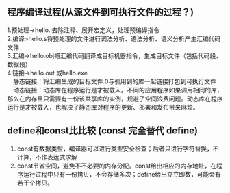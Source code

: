 ## 程序编译过程(从源文件到可执行文件的过程？)
1.预处理->hello.i去除注释、展开宏定义，处理预编译指令  
2.编译>hello.s将预处理的文件进行词法分析、语法分析、语义分析产生汇编代码文件  
3.汇编->hello.obj把汇编代码翻译成目标机器指令，生成目标文件（包括代码段、数据段）  
4.链接->hello.out 或hello.exe  
　静态链接：将汇编生成的目标文件.0与引用到的库一起链接打包到可执行文件  
　动态链接：动态库在程序运行是才被载入。不同的应用程序如果调用相同的库，那么在内存里只需要有一份该共享库的实例，规避了空间浪费问题。动态库在程序运行是才被载入，也解决了静态库对程序的更新、部署和发布带来麻烦。  

## define和const⽐比较 (const 完全替代 define) 
1. const有数据类型，编译器可以进行类型安全检查；后者只进行字符替换，不计算，不作表达式求解  
2. const节省空间，避免不不必要的内存分配。const给出相应的内存地址，在程序运行过程中只有⼀份拷贝，不会存储多次；define给出⽴立即数，可能会有若⼲个拷贝。
